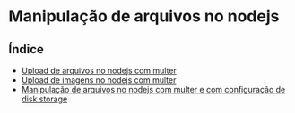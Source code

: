 # Manipulação de arquivos no nodejs

## Índice

- [Upload de arquivos no nodejs com multer](https://github.com/Dirack/Estudos/tree/master/nodejs/mod7_upload_arquivos/basico_multer#upload-de-arquivos-no-nodejs-com-multer)
- [Upload de imagens no nodejs com multer](https://github.com/Dirack/Estudos/tree/master/nodejs/mod7_upload_arquivos/image#upload-de-imagens-no-nodejs-com-multer)
- [Manipulação de arquivos no nodejs com multer e com configuração de disk storage](https://github.com/Dirack/Estudos/tree/master/nodejs/mod7_upload_arquivos/storage#manipula%C3%A7%C3%A3o-de-arquivos-no-nodejs-com-multer-e-com-configura%C3%A7%C3%A3o-de-disk-storage)
